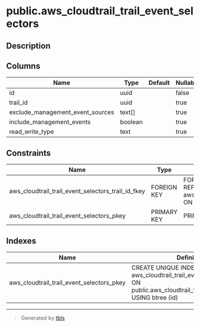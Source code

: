 # public.aws_cloudtrail_trail_event_selectors

## Description

## Columns

| Name | Type | Default | Nullable | Children | Parents | Comment |
| ---- | ---- | ------- | -------- | -------- | ------- | ------- |
| id | uuid |  | false |  |  |  |
| trail_id | uuid |  | true |  | [public.aws_cloudtrail_trails](public.aws_cloudtrail_trails.md) |  |
| exclude_management_event_sources | text[] |  | true |  |  |  |
| include_management_events | boolean |  | true |  |  |  |
| read_write_type | text |  | true |  |  |  |

## Constraints

| Name | Type | Definition |
| ---- | ---- | ---------- |
| aws_cloudtrail_trail_event_selectors_trail_id_fkey | FOREIGN KEY | FOREIGN KEY (trail_id) REFERENCES aws_cloudtrail_trails(id) ON DELETE CASCADE |
| aws_cloudtrail_trail_event_selectors_pkey | PRIMARY KEY | PRIMARY KEY (id) |

## Indexes

| Name | Definition |
| ---- | ---------- |
| aws_cloudtrail_trail_event_selectors_pkey | CREATE UNIQUE INDEX aws_cloudtrail_trail_event_selectors_pkey ON public.aws_cloudtrail_trail_event_selectors USING btree (id) |

---

> Generated by [tbls](https://github.com/k1LoW/tbls)
